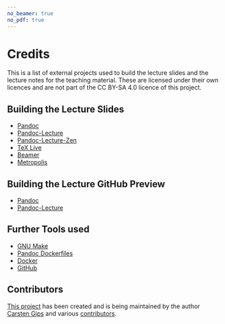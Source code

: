 ```yaml
---
no_beamer: true
no_pdf: true
---
```


# Credits

This is a list of external projects used to build the lecture slides and the lecture notes for the teaching material.
These are licensed under their own licences and are not part of the CC BY-SA 4.0 licence of this project.

## Building the Lecture Slides

-   [Pandoc](https://github.com/jgm/pandoc)
-   [Pandoc-Lecture](https://github.com/cagix/pandoc-lecture)
-   [Pandoc-Lecture-Zen](https://github.com/cagix/pandoc-lecture-zen)
-   [TeX Live](http://tug.org/texlive/)
-   [Beamer](https://github.com/josephwright/beamer)
-   [Metropolis](https://github.com/matze/mtheme)

## Building the Lecture GitHub Preview

-   [Pandoc](https://github.com/jgm/pandoc)
-   [Pandoc-Lecture](https://github.com/cagix/pandoc-lecture)

## Further Tools used

-   [GNU Make](https://www.gnu.org/software/make/)
-   [Pandoc Dockerfiles](https://github.com/pandoc/dockerfiles)
-   [Docker](https://www.docker.com/)
-   [GitHub](https://github.com/)

## Contributors

[This project](https://github.com/Programmiermethoden-CampusMinden/PM-Lecture) has been created and is being maintained
by the author [Carsten Gips](https://github.com/cagix) and various
[contributors](https://github.com/Programmiermethoden-CampusMinden/PM-Lecture/graphs/contributors).
